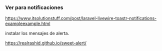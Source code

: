 ### Ver para notificaciones

https://www.itsolutionstuff.com/post/laravel-livewire-toastr-notifications-exampleexample.html


instalar los mensajes de alerta.

https://realrashid.github.io/sweet-alert/


